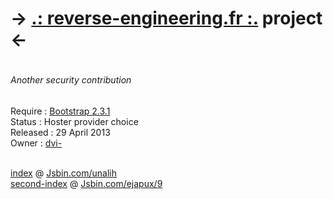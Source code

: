 <h1> -> <a href="http://www.reverse-engineering.fr" target="_blank">.: reverse-engineering.fr :.</a> project <- <h1>
<h6><i>Another security contribution</i></h6>


Require : <a href="https://github.com/twitter/bootstrap" target="_blank">Bootstrap 2.3.1</a> <br>
Status :  Hoster provider choice <br>
Released : 29 April 2013 <br>
Owner : <a href="https://connect.sensiolabs.com/profile/dvi-" target="_blank">dvi-</a> <br>
<br>


<a href="https://github.com/DamienChiboub/reverse-engineering.fr/blob/master/index.php" target="_blank">index</a> @ <a href="http://jsbin.com/unalih" target="_blank">Jsbin.com/unalih</a> <br>
<a href="https://github.com/DamienChiboub/reverse-engineering.fr/blob/master/second-index.php" target="_blank">second-index</a> @ <a href="http://jsbin.com/ejapux/9" target="_blank">Jsbin.com/ejapux/9</a> <br>
